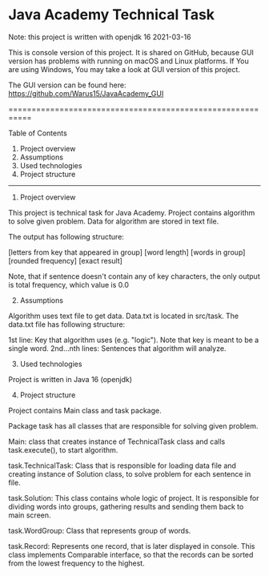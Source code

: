 # Java Academy Technical Task

Note: this project is written with openjdk 16 2021-03-16

This is console version of this project. It is shared on GitHub, because GUI version has problems with running on macOS and Linux platforms. If You are using Windows, You may take a look at GUI version of this project.

The GUI version can be found here: https://github.com/Warus15/JavaAcademy_GUI

===========================================================

Table of Contents

1. Project overview
2. Assumptions
3. Used technologies
4. Project structure

---

1. Project overview

This project is technical task for Java Academy. Project contains algorithm to solve given problem. Data for algorithm are stored in text file.

The output has following structure:

[letters from key that appeared in group] [word length] [words in group] [rounded frequency] [exact result]

Note, that if sentence doesn't contain any of key characters, the only output is total frequency, which value is 0.0

2. Assumptions

Algorithm uses text file to get data. Data.txt is located in src/task. The data.txt file has following structure:

1st line: Key that algorithm uses (e.g. "logic"). Note that key is meant to be a single word.
2nd...nth lines: Sentences that algorithm will analyze.

3. Used technologies

Project is written in Java 16 (openjdk)

4. Project structure

Project contains Main class and task package.

Package task has all classes that are responsible for solving given problem.

Main: class that creates instance of TechnicalTask class and calls task.execute(), to start algorithm.

task.TechnicalTask: Class that is responsible for loading data file and creating instance of Solution class, to solve problem for each sentence in file.

task.Solution: This class contains whole logic of project. It is responsible for dividing words into groups, gathering results and sending them back to main screen.

task.WordGroup: Class that represents group of words.

task.Record: Represents one record, that is later displayed in console. This class implements Comparable interface, so that the records can be sorted from the lowest frequency to the highest.
